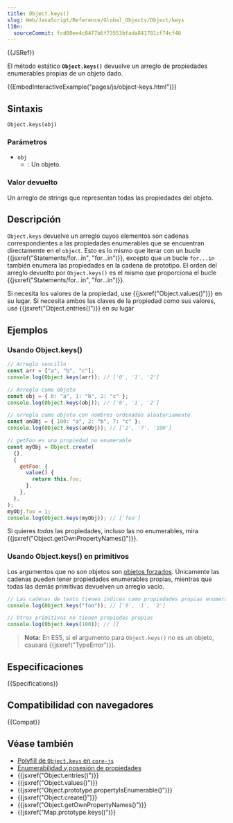 ```yaml
---
title: Object.keys()
slug: Web/JavaScript/Reference/Global_Objects/Object/keys
l10n:
  sourceCommit: fcd80ee4c8477b6f73553bfada841781cf74cf46
---
```



{{JSRef}}

El método estático **`Object.keys()`** devuelve un arreglo de propiedades enumerables propias de un objeto dado.

{{EmbedInteractiveExample("pages/js/object-keys.html")}}

## Sintaxis

```js-nolint
Object.keys(obj)
```

### Parámetros

- `obj`
  - : Un objeto.

### Valor devuelto

Un arreglo de strings que representan todas las propiedades del objeto.

## Descripción

`Object.keys` devuelve un arreglo cuyos elementos son cadenas correspondientes a las propiedades enumerables que se encuentran directamente en el `object`. Esto es lo mismo que iterar con un bucle {{jsxref("Statements/for...in", "for...in")}}, excepto que un bucle `for...in` también enumera las propiedades en la cadena de prototipo. El orden del arreglo devuelto por `Object.keys()` es el mismo que proporciona el bucle {{jsxref("Statements/for...in", "for...in")}}.

Si necesita los valores de la propiedad, use {{jsxref("Object.values()")}} en su lugar. Si necesita ambos las claves de la propiedad como sus valores, use {{jsxref("Object.entries()")}} en su lugar

## Ejemplos

### Usando Object.keys()

```js
// Arreglo sencillo
const arr = ["a", "b", "c"];
console.log(Object.keys(arr)); // ['0', '1', '2']

// Arreglo como objeto
const obj = { 0: "a", 1: "b", 2: "c" };
console.log(Object.keys(obj)); // ['0', '1', '2']

// arreglo como objeto con nombres ordenados aleatoriamente
const anObj = { 100: "a", 2: "b", 7: "c" };
console.log(Object.keys(anObj)); // ['2', '7', '100']

// getFoo es una propiedad no enumerable
const myObj = Object.create(
  {},
  {
    getFoo: {
      value() {
        return this.foo;
      },
    },
  },
);
myObj.foo = 1;
console.log(Object.keys(myObj)); // ['foo']
```

Si quieres _todas_ las propiedades, incluso las no enumerables, mira {{jsxref("Object.getOwnPropertyNames()")}}.

### Usando Object.keys() en primitivos

Los argumentos que no son objetos son [objetos forzados](/es/docs/Web/JavaScript/Reference/Global_Objects/Object#object_coercion). Únicamente las cadenas pueden tener propiedades enumerables propias, mientras que todas las demás primitivas devuelven un arreglo vacío.

```js
// Las cadenas de texto tienen índices como propiedades propias enumerables
console.log(Object.keys("foo")); // ['0', '1', '2']

// Otros primitivos no tienen propiedas propias
console.log(Object.keys(100)); // []
```

> **Nota:** En ES5, si el argumento para `Object.keys()` no es un objeto, causará {{jsxref("TypeError")}}.

## Especificaciones

{{Specifications}}

## Compatibilidad con navegadores

{{Compat}}

## Véase también

- [Polyfill de `Object.keys` en `core-js`](https://github.com/zloirock/core-js#ecmascript-object)
- [Enumerabilidad y posesión de propiedades](/es/docs/Web/JavaScript/Enumerability_and_ownership_of_properties)
- {{jsxref("Object.entries()")}}
- {{jsxref("Object.values()")}}
- {{jsxref("Object.prototype.propertyIsEnumerable()")}}
- {{jsxref("Object.create()")}}
- {{jsxref("Object.getOwnPropertyNames()")}}
- {{jsxref("Map.prototype.keys()")}}
